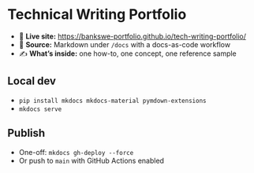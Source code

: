 # Technical Writing Portfolio

- 📖 **Live site:** https://bankswe-portfolio.github.io/tech-writing-portfolio/ 
- 🧾 **Source:** Markdown under `/docs` with a docs-as-code workflow  
- ✍️ **What’s inside:** one how-to, one concept, one reference sample

## Local dev
- `pip install mkdocs mkdocs-material pymdown-extensions`
- `mkdocs serve`

## Publish
- One-off: `mkdocs gh-deploy --force`
- Or push to `main` with GitHub Actions enabled
